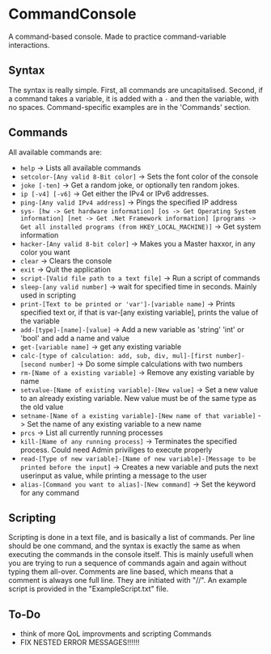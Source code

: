# CommandConsole
A command-based console. 
Made to practice command-variable interactions.

## Syntax
The syntax is really simple. First, all commands are uncapitalised. Second, if a command takes a variable, it is added with a ```-``` and then the variable, with no spaces. Command-specific examples are in the 'Commands' section.

## Commands
All available commands are:
- ```help``` -> Lists all available commands
- ```setcolor-[Any valid 8-Bit color]``` -> Sets the font color of the console
- ```joke [-ten]``` -> Get a random joke, or optionally ten random jokes.
- ```ip [-v4] [-v6]``` -> Get either the IPv4 or IPv6 addresses.
- ```ping-[Any valid IPv4 address]``` -> Pings the specified IP address
- ```sys- [hw -> Get hardware information] [os -> Get Operating System information] [net -> Get .Net Framework information] [programs -> Get all installed programs (from HKEY_LOCAL_MACHINE)]``` -> Get system information
- ```hacker-[Any valid 8-bit color]``` -> Makes you a Master haxxor, in any color you want
- ```clear``` -> Clears the console
- ```exit``` -> Quit the application
- ```script-[Valid file path to a text file]``` -> Run a script of commands
- ```sleep-[any valid number]``` -> wait for specified time in seconds. Mainly used in scripting
- ```print-[Text to be printed or 'var']-[variable name]``` -> Prints specified text or, if that is var-[any existing variable], prints the value of the variable
- ```add-[type]-[name]-[value]``` -> Add a new variable as 'string' 'int' or 'bool' and add a name and value
- ```get-[variable name]``` -> get any existing variable
- ```calc-[type of calculation: add, sub, div, mul]-[first number]-[second number]``` -> Do some simple calculations with two numbers
- ```rm-[Name of a existing variable]``` -> Remove any existing variable by name
- ```setvalue-[Name of existing variable]-[New value]``` -> Set a new value to an already existing variable. New value must be of the same type as the old value
- ```setname-[Name of a existing variable]-[New name of that variable]``` -> Set the name of any existing variable to a new name
- ```prcs``` -> List all currently running processes
- ```kill-[Name of any running process]``` -> Terminates the specified process. Could need Admin priviliges to execute properly
- ```read-[Type of new variable]-[Name of new variable]-[Message to be printed before the input]``` -> Creates a new variable and puts the next userinput as value, while printing a message to the user
- ```alias-[Command you want to alias]-[New command]``` -> Set the keyword for any command

## Scripting
Scripting is done in a text file, and is basically a list of commands.
Per line should be one command, and the syntax is exactly the same as when executing the commands in the console itself.
This is mainly usefull when you are trying to run a sequence of commands again and again without typing them all-over.
Comments are line based, which means that a comment is always one full line. They are initiated with "//".
An example script is provided in the "ExampleScript.txt" file.

## To-Do
- think of more QoL improvments and scripting Commands
- FIX NESTED ERROR MESSAGES!!!!!!